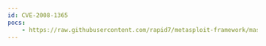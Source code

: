 ```yaml
---
id: CVE-2008-1365
pocs:
    - https://raw.githubusercontent.com/rapid7/metasploit-framework/master/modules/exploits/windows/http/trendmicro_officescan.rb
---
```

